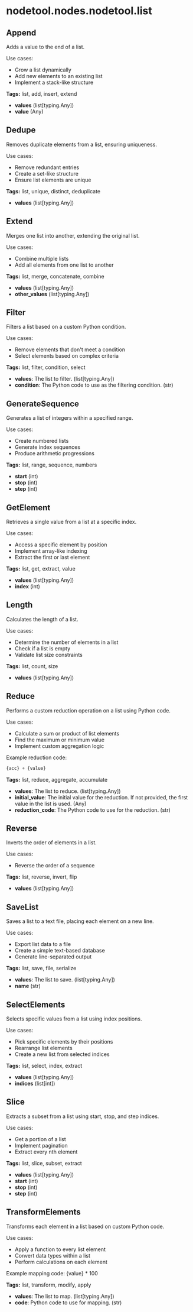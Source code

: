 # nodetool.nodes.nodetool.list

## Append

Adds a value to the end of a list.

Use cases:
- Grow a list dynamically
- Add new elements to an existing list
- Implement a stack-like structure

**Tags:** list, add, insert, extend

- **values** (list[typing.Any])
- **value** (Any)

## Dedupe

Removes duplicate elements from a list, ensuring uniqueness.

Use cases:
- Remove redundant entries
- Create a set-like structure
- Ensure list elements are unique

**Tags:** list, unique, distinct, deduplicate

- **values** (list[typing.Any])

## Extend

Merges one list into another, extending the original list.

Use cases:
- Combine multiple lists
- Add all elements from one list to another

**Tags:** list, merge, concatenate, combine

- **values** (list[typing.Any])
- **other_values** (list[typing.Any])

## Filter

Filters a list based on a custom Python condition.

Use cases:
- Remove elements that don't meet a condition
- Select elements based on complex criteria

**Tags:** list, filter, condition, select

- **values**: The list to filter. (list[typing.Any])
- **condition**: The Python code to use as the filtering condition. (str)

## GenerateSequence

Generates a list of integers within a specified range.

Use cases:
- Create numbered lists
- Generate index sequences
- Produce arithmetic progressions

**Tags:** list, range, sequence, numbers

- **start** (int)
- **stop** (int)
- **step** (int)

## GetElement

Retrieves a single value from a list at a specific index.

Use cases:
- Access a specific element by position
- Implement array-like indexing
- Extract the first or last element

**Tags:** list, get, extract, value

- **values** (list[typing.Any])
- **index** (int)

## Length

Calculates the length of a list.

Use cases:
- Determine the number of elements in a list
- Check if a list is empty
- Validate list size constraints

**Tags:** list, count, size

- **values** (list[typing.Any])

## Reduce

Performs a custom reduction operation on a list using Python code.

Use cases:
- Calculate a sum or product of list elements
- Find the maximum or minimum value
- Implement custom aggregation logic

Example reduction code:
```python
{acc} + {value}
```

**Tags:** list, reduce, aggregate, accumulate

- **values**: The list to reduce. (list[typing.Any])
- **initial_value**: The initial value for the reduction. If not provided, the first value in the list is used. (Any)
- **reduction_code**: The Python code to use for the reduction. (str)

## Reverse

Inverts the order of elements in a list.

Use cases:
- Reverse the order of a sequence

**Tags:** list, reverse, invert, flip

- **values** (list[typing.Any])

## SaveList

Saves a list to a text file, placing each element on a new line.

Use cases:
- Export list data to a file
- Create a simple text-based database
- Generate line-separated output

**Tags:** list, save, file, serialize

- **values**: The list to save. (list[typing.Any])
- **name** (str)

## SelectElements

Selects specific values from a list using index positions.

Use cases:
- Pick specific elements by their positions
- Rearrange list elements
- Create a new list from selected indices

**Tags:** list, select, index, extract

- **values** (list[typing.Any])
- **indices** (list[int])

## Slice

Extracts a subset from a list using start, stop, and step indices.

Use cases:
- Get a portion of a list
- Implement pagination
- Extract every nth element

**Tags:** list, slice, subset, extract

- **values** (list[typing.Any])
- **start** (int)
- **stop** (int)
- **step** (int)

## TransformElements

Transforms each element in a list based on custom Python code.

Use cases:
- Apply a function to every list element
- Convert data types within a list
- Perform calculations on each element

Example mapping code:
{value} * 100

**Tags:** list, transform, modify, apply

- **values**: The list to map. (list[typing.Any])
- **code**: Python code to use for mapping. (str)

